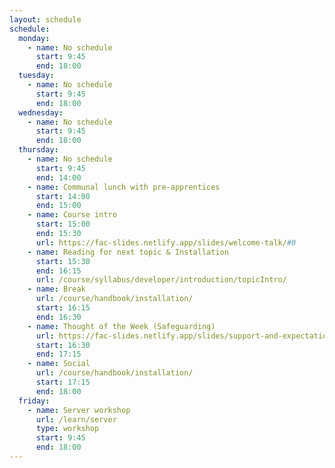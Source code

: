 ```yaml
---
layout: schedule
schedule:
  monday:
    - name: No schedule
      start: 9:45
      end: 18:00
  tuesday:
    - name: No schedule
      start: 9:45
      end: 18:00
  wednesday:
    - name: No schedule
      start: 9:45
      end: 18:00
  thursday:
    - name: No schedule
      start: 9:45
      end: 14:00
    - name: Communal lunch with pre-apprentices
      start: 14:00
      end: 15:00
    - name: Course intro
      start: 15:00
      end: 15:30
      url: https://fac-slides.netlify.app/slides/welcome-talk/#0
    - name: Reading for next topic & Installation
      start: 15:30
      end: 16:15
      url: /course/syllabus/developer/introduction/topicIntro/
    - name: Break
      url: /course/handbook/installation/
      start: 16:15
      end: 16:30
    - name: Thought of the Week (Safeguarding)
      url: https://fac-slides.netlify.app/slides/support-and-expectations/#0
      start: 16:30
      end: 17:15
    - name: Social
      url: /course/handbook/installation/
      start: 17:15
      end: 18:00
  friday:
    - name: Server workshop
      url: /learn/server
      type: workshop
      start: 9:45
      end: 18:00
---
```

